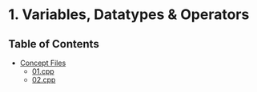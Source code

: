 # 1. Variables, Datatypes & Operators

## Table of Contents

- [Concept Files](#concept-files)
  - [01.cpp](1_Variables_Datatypes_Operators/01.cpp)
  - [02.cpp](1_Variables_Datatypes_Operators/02.cpp)

<!-- ## Concept Files

- [01.cpp](1_Variables_Datatypes_Operators/Concept/01.cpp)
- [02.cpp](1_Variables_Datatypes_Operators/Concept/02.cpp) -->
